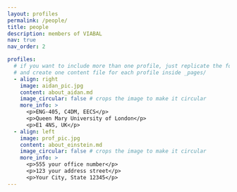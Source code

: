```yaml
---
layout: profiles
permalink: /people/
title: people
description: members of VIABAL
nav: true
nav_order: 2

profiles:
  # if you want to include more than one profile, just replicate the following block
  # and create one content file for each profile inside _pages/
  - align: right
    image: aidan_pic.jpg
    content: about_aidan.md
    image_circular: false # crops the image to make it circular
    more_info: >
      <p>ENG-405, C4DM, EECS</p>
      <p>Queen Mary University of London</p>
      <p>E1 4NS, UK</p>
  - align: left
    image: prof_pic.jpg
    content: about_einstein.md
    image_circular: false # crops the image to make it circular
    more_info: >
      <p>555 your office number</p>
      <p>123 your address street</p>
      <p>Your City, State 12345</p>
---
```

